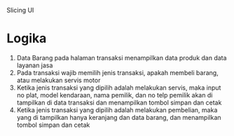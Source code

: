 Slicing UI

# Logika

1. Data Barang pada halaman transaksi menampilkan data produk dan data layanan jasa
2. Pada transaksi wajib memilih jenis transaksi, apakah membeli barang, atau melakukan servis motor
3. Ketika jenis transaksi yang dipilih adalah melakukan servis, maka input no plat, model kendaraan, nama pemilik, dan no telp pemilik akan di tampilkan di data transaksi dan menampilkan tombol simpan dan cetak
4. Ketika jenis transaksi yang dipilih adalah melakukan pembelian, maka yang di tampilkan hanya keranjang dan data barang, dan menampilkan tombol simpan dan cetak
